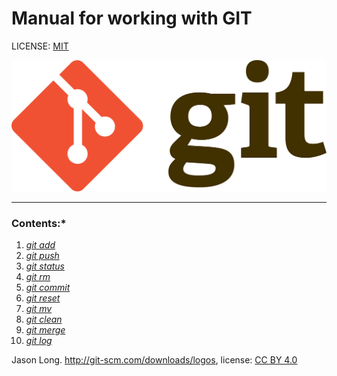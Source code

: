 # Manual for working with GIT

LICENSE: [MIT](license.md)

![](./Git-logo.png)


---
### Contents:*
 1. *[git add](./add.md)*
 2. *[git push](./push.md)*
 3. *[git status](./status.md)*
 4. *[git rm](./rm.md)*
 5. *[git commit](./commit.md)*
 6. *[git reset](./reset.md)*
 7. *[git mv](./mv.md)*
 8. *[git clean](./clean.md)*
 9. *[git merge](./merge.md)*
 10. *[git log](./log.md)*


                                
Jason Long. http://git-scm.com/downloads/logos,
license: [CC BY 4.0](https://creativecommons.org/licenses/by/4.0/)